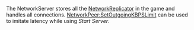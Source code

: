 The NetworkServer stores all the [NetworkReplicator](https://developer.roblox.com/en-us/api-reference/class/NetworkReplicator) in the game and handles all connections. [NetworkPeer:SetOutgoingKBPSLimit](https://developer.roblox.com/en-us/api-reference/function/NetworkPeer/SetOutgoingKBPSLimit) can be used to imitate latency while using _Start Server_.